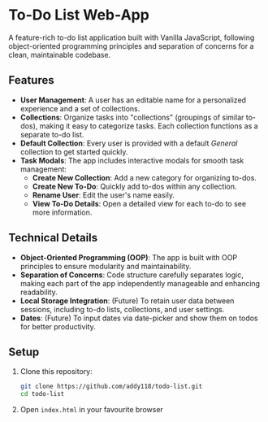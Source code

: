 # To-Do List Web-App

A feature-rich to-do list application built with Vanilla JavaScript, following object-oriented programming principles and separation of concerns for a clean, maintainable codebase.

## Features

- **User Management**: A user has an editable name for a personalized experience and a set of collections.
- **Collections**: Organize tasks into "collections" (groupings of similar to-dos), making it easy to categorize tasks. Each collection functions as a separate to-do list.
- **Default Collection**: Every user is provided with a default *General* collection to get started quickly.
- **Task Modals**: The app includes interactive modals for smooth task management:
  - **Create New Collection**: Add a new category for organizing to-dos.
  - **Create New To-Do**: Quickly add to-dos within any collection.
  - **Rename User**: Edit the user's name easily.
  - **View To-Do Details**: Open a detailed view for each to-do to see more information.

## Technical Details

- **Object-Oriented Programming (OOP)**: The app is built with OOP principles to ensure modularity and maintainability.
- **Separation of Concerns**: Code structure carefully separates logic, making each part of the app independently manageable and enhancing readability.
- **Local Storage Integration**: (Future) To retain user data between sessions, including to-do lists, collections, and user settings.
- **Dates**: (Future) To input dates via date-picker and show them on todos for better productivity.

## Setup

1. Clone this repository:
   ```bash
   git clone https://github.com/addy118/todo-list.git
   cd todo-list

2. Open `index.html` in your favourite browser
